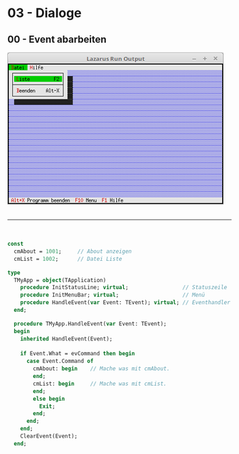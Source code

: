 # 03 - Dialoge
## 00 - Event abarbeiten

<img src="image.png" alt="Selfhtml"><br><br>

<hr><br>


```pascal
const
  cmAbout = 1001;     // About anzeigen
  cmList = 1002;      // Datei Liste
```



```pascal
type
  TMyApp = object(TApplication)
    procedure InitStatusLine; virtual;                 // Statuszeile
    procedure InitMenuBar; virtual;                    // Menü
    procedure HandleEvent(var Event: TEvent); virtual; // Eventhandler
  end;
```



```pascal
  procedure TMyApp.HandleEvent(var Event: TEvent);
  begin
    inherited HandleEvent(Event);

    if Event.What = evCommand then begin
      case Event.Command of
        cmAbout: begin    // Mache was mit cmAbout.
        end;
        cmList: begin     // Mache was mit cmList.
        end;
        else begin
          Exit;
        end;
      end;
    end;
    ClearEvent(Event);
  end;
```


